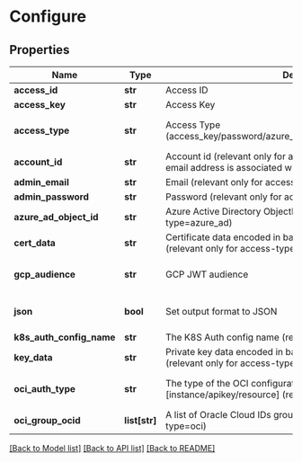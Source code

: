 # Configure

## Properties
Name | Type | Description | Notes
------------ | ------------- | ------------- | -------------
**access_id** | **str** | Access ID | [optional] 
**access_key** | **str** | Access Key | [optional] 
**access_type** | **str** | Access Type (access_key/password/azure_ad/saml/oidc/aws_iam/gcp/k8s/cert) | [optional] [default to 'access_key']
**account_id** | **str** | Account id (relevant only for access-type&#x3D;password where the email address is associated with more than one account) | [optional] 
**admin_email** | **str** | Email (relevant only for access-type&#x3D;password) | [optional] 
**admin_password** | **str** | Password (relevant only for access-type&#x3D;password) | [optional] 
**azure_ad_object_id** | **str** | Azure Active Directory ObjectId (relevant only for access-type&#x3D;azure_ad) | [optional] 
**cert_data** | **str** | Certificate data encoded in base64. Used if file was not provided. (relevant only for access-type&#x3D;cert in Curl Context) | [optional] 
**gcp_audience** | **str** | GCP JWT audience | [optional] [default to 'akeyless.io']
**json** | **bool** | Set output format to JSON | [optional] [default to False]
**k8s_auth_config_name** | **str** | The K8S Auth config name (relevant only for access-type&#x3D;k8s) | [optional] 
**key_data** | **str** | Private key data encoded in base64. Used if file was not provided.(relevant only for access-type&#x3D;cert in Curl Context) | [optional] 
**oci_auth_type** | **str** | The type of the OCI configuration to use [instance/apikey/resource] (relevant only for access-type&#x3D;oci) | [optional] [default to 'apikey']
**oci_group_ocid** | **list[str]** | A list of Oracle Cloud IDs groups (relevant only for access-type&#x3D;oci) | [optional] 

[[Back to Model list]](../README.md#documentation-for-models) [[Back to API list]](../README.md#documentation-for-api-endpoints) [[Back to README]](../README.md)


